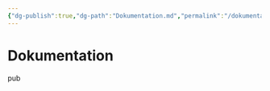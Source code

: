 ```yaml
---
{"dg-publish":true,"dg-path":"Dokumentation.md","permalink":"/dokumentation/"}
---
```


# Dokumentation

pub